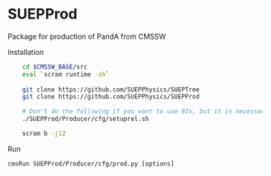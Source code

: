 # SUEPProd
Package for production of PandA from CMSSW

Installation

```bash
    cd $CMSSW_BASE/src
    eval `scram runtime -sh`
    
    git clone https://github.com/SUEPPhysics/SUEPTree
    git clone https://github.com/SUEPPhysics/SUEPProd

    # Don't do the following if you want to use 92x, but it is necessary for 80x:
    ./SUEPProd/Producer/cfg/setuprel.sh

    scram b -j12
```

Run

    cmsRun SUEPProd/Producer/cfg/prod.py [options]
